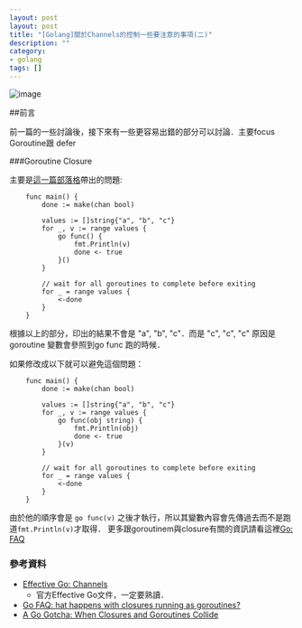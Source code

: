 ```yaml
---
layout: post
layout: post
title: "[Golang]關於Channels的控制一些要注意的事項(二)"
description: ""
category: 
- golang
tags: []
---
```



![image](http://talks.golang.org/2014/readability/ref.png)

##前言

前一篇的一些討論後，接下來有一些更容易出錯的部分可以討論．主要focus Goroutine跟 defer


###Goroutine Closure

主要是[這一篇部落格](https://blog.cloudflare.com/a-go-gotcha-when-closures-and-goroutines-collide/)帶出的問題:

        func main() {
            done := make(chan bool)
        
            values := []string{"a", "b", "c"}
            for _, v := range values {
                go func() {
                    fmt.Println(v)
                    done <- true
                }()
            }
        
            // wait for all goroutines to complete before exiting
            for _ = range values {
                <-done
            }
        }

根據以上的部分，印出的結果不會是 "a", "b", "c"．而是 "c", "c", "c" 原因是 goroutine 變數會參照到go func 跑的時候．


如果修改成以下就可以避免這個問題：

        func main() {
        	done := make(chan bool)
        
        	values := []string{"a", "b", "c"}
        	for _, v := range values {
        		go func(obj string) {
        			fmt.Println(obj)
        			done <- true
        		}(v)
        	}
        
        	// wait for all goroutines to complete before exiting
        	for _ = range values {
        		<-done
        	}
        }

由於他的順序會是 `go func(v)` 之後才執行，所以其變數內容會先傳過去而不是跑道`fmt.Println(v)`才取得．  更多跟goroutinem與closure有關的資訊請看這裡[Go: FAQ](https://golang.org/doc/faq#closures_and_goroutines)



### 參考資料

- [Effective Go: Channels](https://golang.org/doc/effective_go.html#channels)
    - 官方Effective Go文件，一定要熟讀．
- [Go FAQ: hat happens with closures running as goroutines?](https://golang.org/doc/faq#closures_and_goroutines)
- [A Go Gotcha: When Closures and Goroutines Collide](https://blog.cloudflare.com/a-go-gotcha-when-closures-and-goroutines-collide/)
